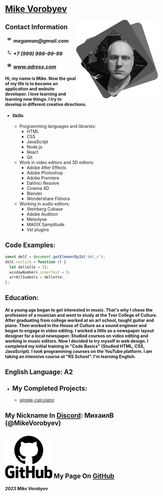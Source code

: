 # [Mike Vorobyev](https://github.com/MikeVorobyev)

<img style="float: right;" src="https://github.com/MikeVorobyev/rsschool-cv/blob/gh-pages/assets/avatar.png">

## Contact Information

### <img style="float: left;" src="https://github.com/MikeVorobyev/rsschool-cv/blob/gh-pages/assets/Mail.png"> _megaman@gmail.com_

### <img style="float: left;" src="https://github.com/MikeVorobyev/rsschool-cv/blob/gh-pages/assets/Tel.png"> _+7 (999) 999-99-99_

### <img style="float: left;" src="https://github.com/MikeVorobyev/rsschool-cv/blob/gh-pages/assets/www.png"> _www.adress.com_

#### Hi, my name is Mike. Now the goal of my life is to become an application and website developer. I love learning and learning new things. I try to develop in different creative directions.

- #### Skills
  - Programming languages and libraries:
    - HTML
    - CSS
    - JavaScript
    - Node.js
    - React
    - Git
  - Work in video editors and 3D editors:
    - Adobe After Effects
    - Adobe Photoshop
    - Adobe Premiere
    - DaVinci Resolve
    - Cinema 4D
    - Blender
    - Wondershare Filmora
  - Working in audio editors:
    - Steinberg Cubase
    - Adobe Audition
    - Melodyne
    - MAGIX Samplitude
    - Vst plugins

## Code Examples:

```javascript
const delC = document.getElementById('del_c');
delC.onclick = function () {
  let dellette = [];
  windowNumbers.innerText = 0;
  arrAllSumbols = dellette;
};
```

## Education:

#### At a young age began to get interested in music. That's why I chose the profession of a musician and went to study at the Tver College of Culture. After graduating from college worked at an art school, taught guitar and piano. Then worked in the House of Culture as a sound engineer and began to engage in video editing. I worked a little as a newspaper layout designer for a local newspaper. Studied courses on video editing and working in music editors. Now I decided to try myself in web design. I completed my initial training in "Code Basics" (Studied HTML, CSS, JavaScript). I took programming courses on the YouTube platform. I am taking an intensive course at "RS School". I'm learning English.

## English Language: A2

- ## My Completed Projects:
  - [simple-calculator](https://mikevorobyev.github.io/simple-calculator-/)

## My Nickname In [Discord](https://discord.com/channels/@me): МихаилВ (@MikeVorobyev)

## ![GitHab](https://github.com/MikeVorobyev/rsschool-cv/blob/gh-pages/assets/GitHub-Logo.png) My Page On [GitHub](https://github.com/MikeVorobyev)

##### 2023 Mike Vorobyev
